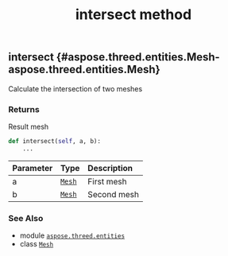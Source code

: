 ﻿---
title: intersect method
second_title: Aspose.3D for Python via .NET API References
description: 
type: docs
weight: 150
url: /aspose.threed.entities/mesh/intersect/
is_root: false
---

## intersect {#aspose.threed.entities.Mesh-aspose.threed.entities.Mesh}

Calculate the intersection of two meshes


### Returns 


Result mesh


```python
def intersect(self, a, b):
    ...
```


| Parameter | Type | Description |
| :- | :- | :- |
| a | [`Mesh`](/3d/python-net/aspose.threed.entities/mesh) | First mesh |
| b | [`Mesh`](/3d/python-net/aspose.threed.entities/mesh) | Second mesh |



### See Also
* module [`aspose.threed.entities`](../../)
* class [`Mesh`](/3d/python-net/aspose.threed.entities/mesh)
